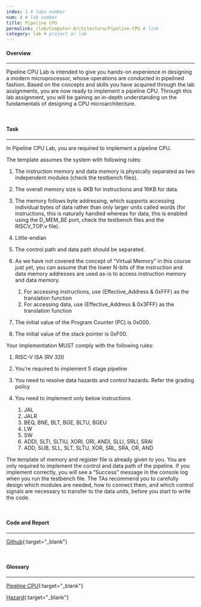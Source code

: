 ```yaml
---
index: 1 # labs number
num: 4 # lab number
title: Pipeline CPU
permalink: /lab/Computer-Architecture/Pipeline-CPU # link
category: lab # project or lab
---
```


#### **Overview**

---

Pipeline CPU Lab is intended to give you hands-on experience in designing a modern microprocessor, whose operations are conducted in pipelined fashion. Based on the concepts and skills you have acquired through the lab assignments, you are now ready to implement a pipeline CPU. Through this lab assignment, you will be gaining an in-depth understanding on the fundamentals of designing a CPU microarchitecture.

<br>

#### **Task**

---

In Pipeline CPU Lab, you are required to implement a pipeline CPU.

The template assumes the system with following rules:

1. The instruction memory and data memory is physically separated as two independent modules (check the testbench files).

2. The overall memory size is 4KB for instructions and 16KB for data.

3. The memory follows byte addressing, which supports accessing individual bytes of data rather than only larger units called words (for instructions, this is naturally handled whereas for data, this is enabled using the D_MEM_BE port, check the testbench files and the RISCV_TOP.v file).

4. Little-endian

5. The control path and data path should be separated.

6. As we have not covered the concept of “Virtual Memory” in this course just yet, you can assume that the lower N-bits of the instruction and data memory addresses are used as-is to access instruction memory and data memory.

   1. For accessing instructions, use (Effective_Address & 0xFFF) as the translation
      function
   2. For accessing data, use (Effective_Address & 0x3FFF) as the translation function

7. The initial value of the Program Counter (PC) is 0x000.

8. The initial value of the stack pointer is 0xF00.

Your implementation MUST comply with the following rules:

1. RISC-V ISA (RV 32I)

2. You’re required to implement 5 stage pipeline

3. You need to resolve data hazards and control hazards.
   Refer the grading policy

4. You need to implement only below instructions
   1. JAL
   2. JALR
   3. BEQ, BNE, BLT, BGE, BLTU, BGEU
   4. LW
   5. SW
   6. ADDI, SLTI, SLTIU, XORI, ORI, ANDI, SLLI, SRLI, SRAI
   7. ADD, SUB, SLL, SLT, SLTU, XOR, SRL, SRA, OR, AND

The template of memory and register file is already given to you. You are only required to implement the control and data path of the pipeline. If you implement correctly, you will see a “Success” message in the console log when you run the testbench file. The TAs recommend you to carefully design which modules are needed, how to connect them, and which control signals are necessary to transfer to the data units, before you start to write the code.

<br>

#### **Code and Report**

---

[Github](https://github.com/Heejinee3/Computer-Architecture/tree/master/Pipeline%20CPU){:target="\_blank"}

<br>

#### **Glossary**

---

[Pipeline CPU](https://velog.io/@chunjakim/Pipeline-CPU){:target="\_blank"}

[Hazard](https://velog.io/@chunjakim/Hazard){:target="\_blank"}
